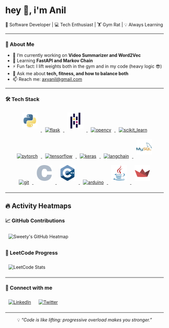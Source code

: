# hey 👋, i'm Anil  

🚀 Software Developer | 💻 Tech Enthusiast | 🏋️ Gym Rat | 💡 Always Learning  

---

### 🌟 About Me
- 🔭 I’m currently working on **Video Summarizer and Word2Vec**  
- 🌱 Learning **FastAPI and Markov Chain**  
- ⚡ Fun fact: I lift weights both in the gym and in my code (heavy logic 😎)  
- 💬 Ask me about **tech, fitness, and how to balance both**  
- 📫 Reach me: axyanil@gmail.com 

---

### 🛠️ Tech Stack
<!---
![Python](https://img.shields.io/badge/Python-3776AB?style=for-the-badge&logo=python&logoColor=white)
![PyTorch](https://img.shields.io/badge/PyTorch-E74C3C?style=for-the-badge&logo=pytorch&logoColor=white)
![FastAPI](https://img.shields.io/badge/FastAPI-1ABC9C?style=for-the-badge&logo=fastapi&logoColor=white)
![LangGraph](https://img.shields.io/badge/LangGraph-FF6F61?style=for-the-badge&logo=graph&logoColor=white)
![Scikit-learn](https://img.shields.io/badge/scikit--learn-F39C12?style=for-the-badge&logo=scikitlearn&logoColor=white)
![PostgreSQL](https://img.shields.io/badge/PostgreSQL-3498DB?style=for-the-badge&logo=postgresql&logoColor=white)
![C++](https://img.shields.io/badge/C++-8E44AD?style=for-the-badge&logo=c%2B%2B&logoColor=white)
![Mathematics](https://img.shields.io/badge/Mathematics-F4D03F?style=for-the-badge&logo=wolfram&logoColor=white)
--->

<p align="center">
  <a href="https://www.python.org" target="_blank" rel="noreferrer" title="Python">
    <img src="https://raw.githubusercontent.com/devicons/devicon/master/icons/python/python-original.svg" alt="python" width="50" height="50"/>
  </a>
  <a href="https://flask.palletsprojects.com/" target="_blank" rel="noreferrer" title="Flask">
    <img src="https://cdn.worldvectorlogo.com/logos/flask.svg" alt="flask" width="50" height="50"/>
  </a>
  <a href="https://pandas.pydata.org/" target="_blank" rel="noreferrer" title="Pandas">
    <img src="https://raw.githubusercontent.com/devicons/devicon/2ae2a900d2f041da66e950e4d48052658d850630/icons/pandas/pandas-original.svg" alt="pandas" width="50" height="50"/>
  </a>
  <a href="https://opencv.org/" target="_blank" rel="noreferrer" title="OpenCV">
    <img src="https://www.vectorlogo.zone/logos/opencv/opencv-icon.svg" alt="opencv" width="50" height="50"/>
  </a>
  <a href="https://scikit-learn.org/" target="_blank" rel="noreferrer" title="Scikit-Learn">
    <img src="https://upload.wikimedia.org/wikipedia/commons/0/05/Scikit_learn_logo_small.svg" alt="scikit_learn" width="50" height="50"/>
  </a>
  <a href="https://pytorch.org/" target="_blank" rel="noreferrer" title="PyTorch">
    <img src="https://blog.christianperone.com/wp-content/uploads/2018/10/pytorch-logo-300x300.png" alt="pytorch" width="50" height="50"/>
  </a>
  <a href="https://www.tensorflow.org" target="_blank" rel="noreferrer" title="TensorFlow">
    <img src="https://www.vectorlogo.zone/logos/tensorflow/tensorflow-icon.svg" alt="tensorflow" width="50" height="50"/>
  </a>
  <a href="https://keras.io/" target="_blank" rel="noreferrer" title="Keras">
    <img src="https://images.crunchbase.com/image/upload/c_pad,h_256,w_256,f_auto,q_auto:eco,dpr_1/x3gdrogoamvuvjemehbr" alt="keras" width="50" height="50"/>
  </a>
  <a href="https://www.langchain.com/" target="_blank" rel="noreferrer" title="LangChain">
    <img src="https://assets.streamlinehq.com/image/private/w_300,h_300,ar_1/f_auto/v1/icons/logos/langchain-ipuhh4qo1jz5ssl4x0g2a.png/langchain-dp1uxj2zn3752pntqnpfu2.png?_a=DATAdtAAZAA0" alt="langchain" width="50" height="50"/>
  </a>
  <a href="https://www.mysql.com/" target="_blank" rel="noreferrer" title="MySQL">
    <img src="https://raw.githubusercontent.com/devicons/devicon/master/icons/mysql/mysql-original-wordmark.svg" alt="mysql" width="50" height="50"/>
  </a>
  <a href="https://git-scm.com/" target="_blank" rel="noreferrer" title="Git">
    <img src="https://www.vectorlogo.zone/logos/git-scm/git-scm-icon.svg" alt="git" width="50" height="50"/>
  </a>
  <a href="https://en.wikipedia.org/wiki/C_(programming_language)" target="_blank" rel="noreferrer" title="C">
    <img src="https://raw.githubusercontent.com/devicons/devicon/master/icons/c/c-original.svg" alt="c" width="50" height="50"/>
  </a>
  <a href="https://en.wikipedia.org/wiki/C%2B%2B" target="_blank" rel="noreferrer" title="C++">
    <img src="https://raw.githubusercontent.com/devicons/devicon/master/icons/cplusplus/cplusplus-original.svg" alt="cplusplus" width="50" height="50"/>
  </a>
  <a href="https://www.arduino.cc/" target="_blank" rel="noreferrer" title="Arduino">
    <img src="https://cdn.worldvectorlogo.com/logos/arduino-1.svg" alt="arduino" width="50" height="50"/>
  </a>
  <a href="https://www.java.com" target="_blank" rel="noreferrer" title="Java">
    <img src="https://raw.githubusercontent.com/devicons/devicon/master/icons/java/java-original.svg" alt="java" width="50" height="50"/>
  </a>
  <a href="https://streamlit.io/" target="_blank" rel="noreferrer" title="Streamlit">
    <img src="https://raw.githubusercontent.com/github/explore/968d1eb8fb6b704c6be917f0000283face4f33ee/topics/streamlit/streamlit.png" alt="streamlit" width="50" height="50"/>
  </a>
</p>

<style>
  p img {
    margin: 10px;
    transition: transform 0.3s ease, filter 0.3s ease;
    filter: grayscale(30%);
  }
  p img:hover {
    transform: scale(1.2);
    filter: grayscale(0%);
  }
</style>


---

## 🔥 Activity Heatmaps  

### 📈 GitHub Contributions
![Sweety's GitHub Heatmap](https://github-readme-activity-graph.vercel.app/graph?username=Axy2003&theme=react-dark&area=true&hide_border=true)



### 🧩 LeetCode Progress
![LeetCode Stats](https://leetcard.jacoblin.cool/AxyJha?theme=dark&font=Baloo%202&ext=heatmap)

---

### 🔗 Connect with me
[![LinkedIn](https://img.shields.io/badge/LinkedIn-blue?style=for-the-badge&logo=linkedin&logoColor=white)](https://www.linkedin.com/in/anilkrjha/)
[![Twitter](https://img.shields.io/badge/Twitter-%231DA1F2.svg?style=for-the-badge&logo=Twitter&logoColor=white)](https://x.com/JhaAxy)
<!---[![Portfolio](https://img.shields.io/badge/Portfolio-%23000000.svg?style=for-the-badge&logo=firefox&logoColor=white)](YOUR_PORTFOLIO)--->

---

<p align="center">
  💡 <em>“Code is like lifting: progressive overload makes you stronger.”</em>
</p>
